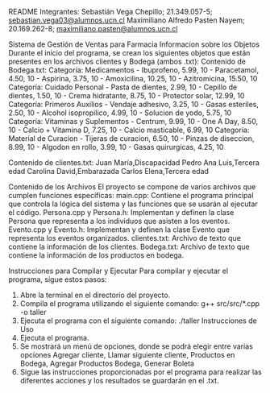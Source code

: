 README
Integrantes:
Sebastián Vega Chepillo; 21.349.057-5; sebastian.vega03@alumnos.ucn.cl
Maximiliano Alfredo Pasten Nayem; 20.169.262-8; maximiliano.pasten@alumnos.ucn.cl

Sistema de Gestión de Ventas para Farmacia
Informacion sobre los Objetos
Durante el inicio del programa, se crean los siguientes objetos que están presentes en los archivos clientes y Bodega (ambos .txt):
Contenido de Bodega.txt:
Categoría: Medicamentos
    - Ibuprofeno, 5.99, 10
    - Paracetamol, 4.50, 10
    - Aspirina, 3.75, 10
    - Amoxicilina, 10.25, 10
    - Azitromicina, 15.50, 10
Categoría: Cuidado Personal
    - Pasta de dientes, 2.99, 10
    - Cepillo de dientes, 1.50, 10
    - Crema hidratante, 8.75, 10
    - Protector solar, 12.99, 10
Categoría: Primeros Auxilios
    - Vendaje adhesivo, 3.25, 10
    - Gasas esteriles, 2.50, 10
    - Alcohol isopropilico, 4.99, 10
    - Solucion de yodo, 5.75, 10
Categoría: Vitaminas y Suplementos
    - Centrum, 9.99, 10
    - One A Day, 8.50, 10
    - Calcio + Vitamina D, 7.25, 10
    - Calcio masticable, 6.99, 10
Categoría: Material de Curacion
    - Tijeras de curacion, 6.50, 10
    - Pinzas de diseccion, 8.99, 10
    - Algodon en rollo, 3.99, 10
    - Gasas quirurgicas, 4.25, 10

Contenido de clientes.txt:
Juan
María,Discapacidad
Pedro
Ana
Luis,Tercera edad
Carolina
David,Embarazada
Carlos
Elena,Tercera edad





Contenido de los Archivos
El proyecto se compone de varios archivos que cumplen funciones específicas:
main.cpp: Contiene el programa principal que controla la lógica del sistema y las funciones que se usarán al ejecutar el código.
Persona.cpp y Persona.h: Implementan y definen la clase Persona que representa a los individuos que asisten a los eventos.
Evento.cpp y Evento.h: Implementan y definen la clase Evento que representa los eventos organizados.
clientes.txt: Archivo de texto que contiene la información de los clientes.
Bodega.txt: Archivo de texto que contiene la información de los productos en bodega.


Instrucciones para Compilar y Ejecutar
Para compilar y ejecutar el programa, sigue estos pasos:
 
1. Abre la terminal en el directorio del proyecto.
2. Compila el programa utilizando el siguiente comando:
g++ src/src/*.cpp -o taller
3. Ejecuta el programa con el siguiente comando:
./taller 
Instrucciones de Uso
1. Ejecuta el programa.
2. Se mostrará un menú de opciones, donde se podrá elegir entre varias opciones
Agregar cliente, Llamar siguiente cliente, Productos en Bodega, Agregar Productos Bodega, Generar Boleta
3. Sigue las instrucciones proporcionadas por el programa para realizar las diferentes acciones y los resultados se guardarán en el .txt.

